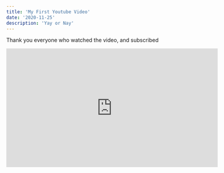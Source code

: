 ```yaml
---
title: 'My First Youtube Video'
date: '2020-11-25'
description: 'Yay or Nay'
---
```


Thank you everyone who watched the video, and subscribed

<iframe width="560" height="315" src="https://www.youtube.com/embed/uLrubqdN-Sg" frameborder="0" allow="accelerometer; autoplay; clipboard-write; encrypted-media; gyroscope; picture-in-picture" allowfullscreen></iframe>
